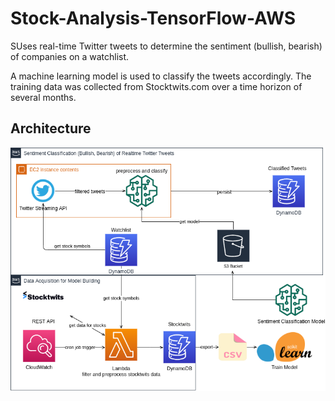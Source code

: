 # Stock-Analysis-TensorFlow-AWS
SUses real-time Twitter tweets to determine the sentiment (bullish, bearish) of companies on a watchlist.

A machine learning model is used to classify the tweets accordingly. The training data was collected from Stocktwits.com over a time horizon of several months.

## Architecture

![Architecture](architecture.png)

